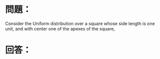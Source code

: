 # 問題：
Consider the Uniform distribution over a square whose side length is one unit, and with center one of the apexes of the square, 
# 回答：